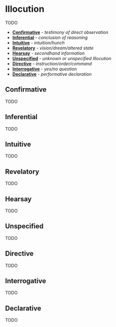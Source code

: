 # Illocution

TODO

- [**Confirmative**](#confirmative) - _testimony of direct observation_
- [**Inferential**](#inferential) - _conclusion of reasoning_
- [**Intuitive**](#intuitive) - _intuition/hunch_
- [**Revelatory**](#revelatory) - _vision/dream/altered state_
- [**Hearsay**](#hearsay) - _secondhand information_
- [**Unspecified**](#unspecified) - _unknown or unspecified Illocution_
- [**Directive**](#directive) - _instruction/order/command_
- [**Interrogative**](#interrogative) - _yes/no question_
- [**Declarative**](#declarative) - _performative declaration_
## Confirmative

TODO

## Inferential

TODO

## Intuitive

TODO

## Revelatory

TODO

## Hearsay

TODO

## Unspecified

TODO

## Directive

TODO

## Interrogative

TODO

## Declarative

TODO

